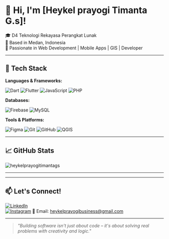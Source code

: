 # 💼 Hi, I'm [Heykel prayogi Timanta G.s]!

🎓 D4 Teknologi Rekayasa Perangkat Lunak  
📍 Based in Medan, Indonesia  
🚀 Passionate in Web Development | Mobile Apps | GIS | Developer

---

## 🚀 Tech Stack

**Languages & Frameworks:**

![Dart](https://img.shields.io/badge/Dart-0175C2?style=flat&logo=dart&logoColor=white)
![Flutter](https://img.shields.io/badge/Flutter-02569B?style=flat&logo=flutter&logoColor=white)
![JavaScript](https://img.shields.io/badge/JavaScript-F7DF1E?style=flat&logo=javascript&logoColor=black)
![PHP](https://img.shields.io/badge/PHP-777BB4?style=flat&logo=php&logoColor=white)

**Databases:**

![Firebase](https://img.shields.io/badge/Firebase-FFCA28?style=flat&logo=firebase&logoColor=black)
![MySQL](https://img.shields.io/badge/MySQL-4479A1?style=flat&logo=mysql&logoColor=white)

**Tools & Platforms:**

![Figma](https://img.shields.io/badge/Figma-F24E1E?style=flat&logo=figma&logoColor=white)
![Git](https://img.shields.io/badge/Git-F05032?style=flat&logo=git&logoColor=white)
![GitHub](https://img.shields.io/badge/GitHub-181717?style=flat&logo=github&logoColor=white)
![QGIS](https://img.shields.io/badge/QGIS-589632?style=flat&logo=qgis&logoColor=white)

---

## 📈 GitHub Stats

![heykelprayogitimantags](https://github-readme-stats.vercel.app/api?username=your-github-username&show_icons=true&theme=radical)


---



---

## 📫 Let's Connect!

[![Linkedln](https://img.shields.io/badge/LinkedIn-blue?style=flat&logo=linkedin&logoColor=white)](https://linkedin.com/in/heykelprayogitimanta)  
[![Instagram](https://img.shields.io/badge/-Instagram-E4405F?style=flat&logo=instagram&logoColor=white)](https://instagram.com/hykl.gtg.s)
📧 Email: heykelprayogibusiness@gmail.com

---

> *"Building software isn't just about code – it's about solving real problems with creativity and logic."*

